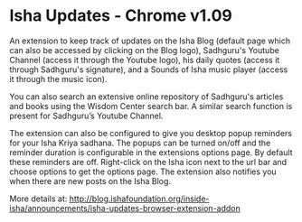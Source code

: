 Isha Updates - Chrome v1.09
===========================

An extension to keep track of updates on the Isha Blog (default page which can also be accessed by clicking on the Blog logo), Sadhguru's Youtube Channel (access it through the Youtube logo), his daily quotes (access it through Sadhguru's signature), and a Sounds of Isha music player (access it through the music icon).

You can also search an extensive online repository of Sadhguru's articles and books using the Wisdom Center search bar. A similar search function is present for Sadhguru’s Youtube Channel.

The extension can also be configured to give you desktop popup reminders for your Isha Kriya sadhana. The popups can be turned on/off and the reminder duration is configurable in the extensions options page. By default these reminders are off. Right-click on the Isha icon next to the url bar and choose options to get the options page. The extension also notifies you when there are new posts on the Isha Blog.

More details at: http://blog.ishafoundation.org/inside-isha/announcements/isha-updates-browser-extension-addon
